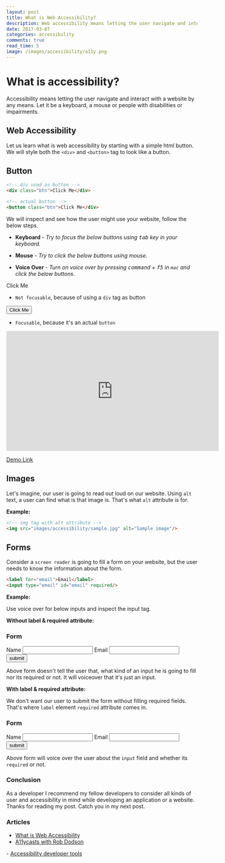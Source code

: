 ```yaml
---
layout: post
title: What is Web Accessibility?
description: Web accessibility means letting the user navigate and interact with your site by any means. Let it be a keyboard, a mouse or people with disabilities and impairments.
date: 2017-03-07
categories: accessibility
comments: true
read_time: 5
image: /images/accessibility/a11y.png
---
```


# What is accessibility?

Accessibility means letting the user navigate and interact with a website by any means. Let it be a keyboard, a mouse or people with disabilities or impairments.

## Web Accessibility

Let us learn what is web accessibility by starting with a simple html button. We will style both the `<div>` and `<button>` tag to look like a button.

## Button

```html
<!-- div used as button -->
<div class="btn">Click Me</div>

<!-- actual button -->
<button class="btn">Click Me</div>
```

We will inspect and see how the user might use your website, follow the below steps.

- <b>Keyboard</b> - <i>Try to focus the below buttons using <kbd>tab</kbd> key in your keyboard.</i>

- <b>Mouse</b> - <i>Try to click the below buttons using mouse.</i>

- <b>Voice Over</b> - <i>Turn on voice over by pressing <kbd>command</kbd> + <kbd>f5</kbd> in `mac` and click the below buttons.</i>

<div class="btn">Click Me</div> 

- `Not focusable`, because of using a `div` tag as button

<button class="btn">Click Me</button> 

- <code class="highlighter-rouge focusable">Focusable</code>, because it's an actual `button`

<iframe width="560" height="315" src="https://www.youtube.com/embed/IaL4nBgdxeM" frameborder="0" allowfullscreen></iframe>

<a href="https://output.jsbin.com/qezeca" target="_blank">Demo Link</a>

## Images

Let's imagine, our user is going to read out loud on our website. Using `alt` text, a user can find what is that image is. That's what `alt` attribute is for.

<b>Example: </b>

```html
<!-- img tag with alt attribute -->
<img src="images/accessibility/sample.jpg" alt="Sample image"/>
```

## Forms

Consider a `screen reader` is going to fill a form on your website, but the user needs to know the information about the form.

```html
<label for="email">Email</label>
<input type="email" id="email" required/>
```

<b>Example: </b>

Use voice over for below inputs and inspect the input tag.

<b class="mtop20">Without label & required attribute:</b>
<div class="mtop30">
  <h3 class="center">Form</h3>
  <form class="post__example-form">
    <span>Name</span>
    <input type="text"/>
    <span>Email</span>
    <input type="email"/>
    <input type="submit" value="submit"/>
  </form>
</div>

<p class="mtop30">Above form doesn't tell the user that, what kind of an input he is going to fill nor its required or not. It will voiceover that it's just an input.</p>

<b class="mtop20">With label & required attribute:</b>

We don't want our user to submit the form without filling required fields. That's where <code class="highlighter-rouge">label</code> element <code class="highlighter-rouge">required</code> attribute comes in.

<p> </p>
<div>
  <h3 class="center">Form</h3>
  <form class="post__example-form">
    <label for="name">Name</label>
    <input type="text" id="name" required/>
    <label for="email">Email</label>
    <input type="email" id="email" required/>
    <input type="submit" value="submit"/>
  </form>
</div>

<p class="mtop30">Above form will voice over the user about the <code class="highlighter-rouge">input</code> field and whether its <code class="highlighter-rouge">required</code> or not.</p>

### Conclusion

As a developer I recommend my fellow developers to consider all kinds of user and accessibility in mind while developing an application or a website. Thanks for reading my post. Catch you in my next post.

### Articles

- <a href="https://www.w3.org/WAI/intro/accessibility.php" target="_blank">What is Web Accessibility</a>
- <a href="https://www.youtube.com/playlist?list=PLNYkxOF6rcICWx0C9LVWWVqvHlYJyqw7g" target="_blank">A11ycasts with Rob Dodson
</a>
- <a href="https://github.com/GoogleChrome/accessibility-developer-tools/wiki/Audit-Rules" target="_blank">Accessibility developer tools</a>
